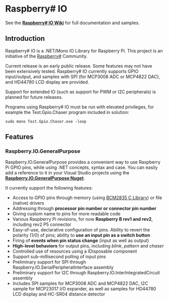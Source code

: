 Raspberry# IO
=============

See the **[Raspberry\# IO Wiki](raspberry-sharp-io/wiki)** for full documentation and samples.

Introduction
------------
Raspberry# IO is a .NET/Mono IO Library for Raspberry Pi. This project is an initiative of the [Raspberry#](http://www.raspberry-sharp.org) Community.

Current release is an early public release. Some features may not have been extensively tested.
Raspberry# IO currently supports GPIO input/output, and samples with SPI (for MCP3008 ADC or MCP4822 DAC), and HD44780 LCD display are provided.

Support for extended IO (such as support for PWM or I2C peripherals) is planned for future releases.

Programs using Raspberry# IO must be run with elevated privileges, for example the Test.Gpio.Chaser program included in solution:

    sudo mono Test.Gpio.Chaser.exe -loop

Features
--------

### Raspberry.IO.GeneralPurpose
Raspberry.IO.GeneralPurpose provides a convenient way to use Raspberry Pi GPIO pins, while using .NET concepts, syntax and case.
You can easily add a reference to it in your Visual Studio projects using the **[Raspberry.IO.GeneralPurpose Nuget](https://www.nuget.org/packages/Raspberry.IO.GeneralPurpose)**.

It currently support the following features:
+ Access to GPIO pins through memory (using [BCM2835 C Library](http://www.open.com.au/mikem/bcm2835/)) or file (native) drivers
+ Addressing through **processor pin number or connector pin number**
+ Giving custom name to pins for more readable code
+ Various Raspberry Pi revisions, for now **Raspberry B rev1 and rev2**, including rev2 P5 connector
+ Easy-of-use, declarative configuration of pins. Ability to revert the polarity (1/0) of pins; ability to **use an input pin as a switch button**
+ Firing of **events when pin status change** (input as well as output)
+ **High-level behaviors** for output pins, including *blink*, *pattern* and *chaser*
+ Controlled use of resources using a IDisposable component
+ Support sub-millisecond polling of input pins
+ Preliminary support for SPI through Raspberry.IO.SerialPeripheralInterface assembly
+ Preliminary support for I2C through Raspberry.IO.InterIntegratedCircuit assembly
+ Includes SPI samples for MCP3008 ADC and MCP4822 DAC, I2C sample for MCP23017 I/O expander, as well as samples for HD44780 LCD display and HC-SR04 distance detector
